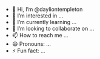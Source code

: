 - 👋 Hi, I’m @dayliontempleton
- 👀 I’m interested in ...
- 🌱 I’m currently learning ...
- 💞️ I’m looking to collaborate on ...
- 📫 How to reach me ...
- 😄 Pronouns: ...
- ⚡ Fun fact: ...

<!---
dayliontempleton/dayliontempleton is a ✨ special ✨ repository because its `README.md` (this file) appears on your GitHub profile.
You can click the Preview link to take a look at your changes.
--->
